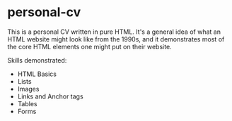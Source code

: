 # personal-cv
This is a personal CV written in pure HTML. It's a general idea of what an HTML website might look like from the 1990s, and it demonstrates most of the core HTML elements one might put on their website.

Skills demonstrated:
- HTML Basics
- Lists
- Images
- Links and Anchor tags
- Tables
- Forms
